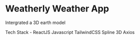 # Weatherly Weather App
Intergrated a 3D earth model

Tech Stack - 
ReactJS
Javascript
TailwindCSS
Spline 3D
Axios
